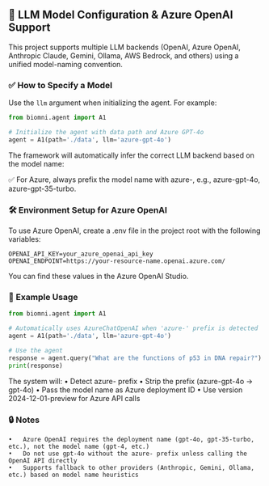 ## 🔧 LLM Model Configuration & Azure OpenAI Support

This project supports multiple LLM backends (OpenAI, Azure OpenAI, Anthropic Claude, Gemini, Ollama, AWS Bedrock, and others) using a unified model-naming convention.

### ✅ How to Specify a Model

Use the `llm` argument when initializing the agent. For example:

```python
from biomni.agent import A1

# Initialize the agent with data path and Azure GPT-4o
agent = A1(path='./data', llm='azure-gpt-4o')
```

The framework will automatically infer the correct LLM backend based on the model name:

✅ For Azure, always prefix the model name with azure-, e.g., azure-gpt-4o, azure-gpt-35-turbo.


### 🛠️ Environment Setup for Azure OpenAI

To use Azure OpenAI, create a .env file in the project root with the following variables:

```
OPENAI_API_KEY=your_azure_openai_api_key
OPENAI_ENDPOINT=https://your-resource-name.openai.azure.com/
```

You can find these values in the Azure OpenAI Studio.


### 🚀 Example Usage
```python
from biomni.agent import A1

# Automatically uses AzureChatOpenAI when 'azure-' prefix is detected
agent = A1(path='./data', llm='azure-gpt-4o')

# Use the agent
response = agent.query("What are the functions of p53 in DNA repair?")
print(response)
```
The system will:
	•	Detect azure- prefix
	•	Strip the prefix (azure-gpt-4o → gpt-4o)
	•	Pass the model name as Azure deployment ID
	•	Use version 2024-12-01-preview for Azure API calls


### 🔒 Notes
	•	Azure OpenAI requires the deployment name (gpt-4o, gpt-35-turbo, etc.), not the model name (gpt-4, etc.)
	•	Do not use gpt-4o without the azure- prefix unless calling the OpenAI API directly
	•	Supports fallback to other providers (Anthropic, Gemini, Ollama, etc.) based on model name heuristics

